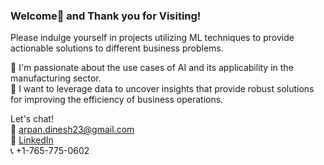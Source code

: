 ### Welcome👋 and Thank you for Visiting!

Please indulge yourself in projects utilizing ML techniques to provide actionable solutions to different business problems.

💞️ I'm passionate about the use cases of AI and its applicability in the manufacturing sector.<br>
👀 I want to leverage data to uncover insights that provide robust solutions for improving the efficiency of business operations.

Let's chat!  
📧 arpan.dinesh23@gmail.com  
🔗 [LinkedIn](https://www.linkedin.com/in/arp-dinesh/)  
📞 +1-765-775-0602
